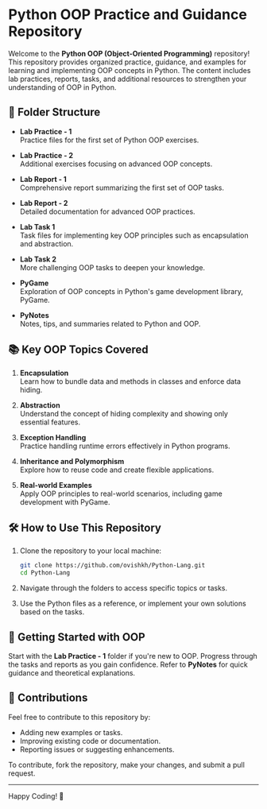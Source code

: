 # Python OOP Practice and Guidance Repository

Welcome to the **Python OOP (Object-Oriented Programming)** repository! This repository provides organized practice, guidance, and examples for learning and implementing OOP concepts in Python. The content includes lab practices, reports, tasks, and additional resources to strengthen your understanding of OOP in Python.

## 📂 Folder Structure

- **Lab Practice - 1**  
  Practice files for the first set of Python OOP exercises.

- **Lab Practice - 2**  
  Additional exercises focusing on advanced OOP concepts.

- **Lab Report - 1**  
  Comprehensive report summarizing the first set of OOP tasks.

- **Lab Report - 2**  
  Detailed documentation for advanced OOP practices.

- **Lab Task 1**  
  Task files for implementing key OOP principles such as encapsulation and abstraction.

- **Lab Task 2**  
  More challenging OOP tasks to deepen your knowledge.

- **PyGame**  
  Exploration of OOP concepts in Python's game development library, PyGame.

- **PyNotes**  
  Notes, tips, and summaries related to Python and OOP.

## 📚 Key OOP Topics Covered

1. **Encapsulation**  
   Learn how to bundle data and methods in classes and enforce data hiding.
   
2. **Abstraction**  
   Understand the concept of hiding complexity and showing only essential features.

3. **Exception Handling**  
   Practice handling runtime errors effectively in Python programs.

4. **Inheritance and Polymorphism**  
   Explore how to reuse code and create flexible applications.

5. **Real-world Examples**  
   Apply OOP principles to real-world scenarios, including game development with PyGame.

## 🛠️ How to Use This Repository

1. Clone the repository to your local machine:
   ```bash
   git clone https://github.com/ovishkh/Python-Lang.git
   cd Python-Lang

2. Navigate through the folders to access specific topics or tasks.

3. Use the Python files as a reference, or implement your own solutions based on the tasks.

## 🚀 Getting Started with OOP

Start with the **Lab Practice - 1** folder if you're new to OOP. Progress through the tasks and reports as you gain confidence. Refer to **PyNotes** for quick guidance and theoretical explanations.

## 🤝 Contributions

Feel free to contribute to this repository by:

- Adding new examples or tasks.
- Improving existing code or documentation.
- Reporting issues or suggesting enhancements.

To contribute, fork the repository, make your changes, and submit a pull request.

---

Happy Coding! 🎉
